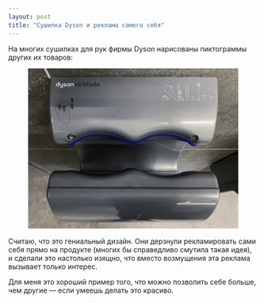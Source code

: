 ```yaml
---
layout: post
title: "Сушилка Dyson и реклама самого себя"
---
```


На многих сушилках для рук фирмы Dyson нарисованы пиктограммы других их товаров:

<figure class="figure--shadow">
  <img src="/i/blog/dyson/dyson.jpg" alt="Сушилка Dyson">
</figure>

Считаю, что это гениальный дизайн. Они дерзнули рекламировать сами себя прямо на продукте (многих бы справедливо смутила такая идея), и сделали это настолько изящно, что вместо возмущения эта реклама вызывает только интерес.

Для меня это хороший пример того, что можно позволить себе больше, чем другие — если умеешь делать это красиво.
